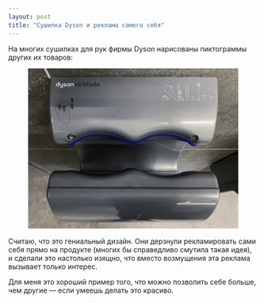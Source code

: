 ```yaml
---
layout: post
title: "Сушилка Dyson и реклама самого себя"
---
```


На многих сушилках для рук фирмы Dyson нарисованы пиктограммы других их товаров:

<figure class="figure--shadow">
  <img src="/i/blog/dyson/dyson.jpg" alt="Сушилка Dyson">
</figure>

Считаю, что это гениальный дизайн. Они дерзнули рекламировать сами себя прямо на продукте (многих бы справедливо смутила такая идея), и сделали это настолько изящно, что вместо возмущения эта реклама вызывает только интерес.

Для меня это хороший пример того, что можно позволить себе больше, чем другие — если умеешь делать это красиво.
